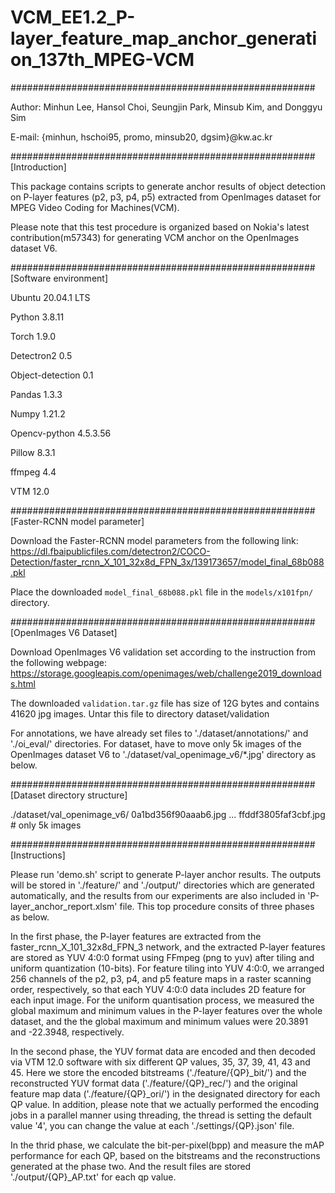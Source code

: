 # VCM_EE1.2_P-layer_feature_map_anchor_generation_137th_MPEG-VCM

#######################################################

Author: Minhun Lee, Hansol Choi, Seungjin Park, Minsub Kim, and Donggyu Sim

E-mail: {minhun, hschoi95, promo, minsub20, dgsim}@kw.ac.kr

#######################################################
[Introduction]

This package contains scripts to generate anchor results of object detection on P-layer features (p2, p3, p4, p5) extracted from OpenImages dataset for MPEG Video Coding for Machines(VCM). 

Please note that this test procedure is organized based on Nokia's latest contribution(m57343) for generating VCM anchor on the OpenImages dataset V6.

#######################################################
[Software environment]

Ubuntu    20.04.1 LTS

Python    3.8.11

Torch    1.9.0

Detectron2   0.5

Object-detection   0.1

Pandas   1.3.3

Numpy   1.21.2

Opencv-python 4.5.3.56

Pillow   8.3.1

ffmpeg   4.4

VTM   12.0

#######################################################
[Faster-RCNN model parameter]

Download the Faster-RCNN model parameters from the following link: 
  https://dl.fbaipublicfiles.com/detectron2/COCO-Detection/faster_rcnn_X_101_32x8d_FPN_3x/139173657/model_final_68b088.pkl
  
Place the downloaded `model_final_68b088.pkl` file in the `models/x101fpn/` directory. 
  
#######################################################
[OpenImages V6 Dataset]

Download OpenImages V6 validation set according to the instruction from the following webpage:
  https://storage.googleapis.com/openimages/web/challenge2019_downloads.html

The downloaded `validation.tar.gz` file has size of 12G bytes and  contains 41620 jpg images.
Untar this file to directory dataset/validation

For annotations, we have already set files to './dataset/annotations/' and './oi_eval/' directories.
For dataset, have to move only 5k images of the OpenImages dataset V6 to './dataset/val_openimage_v6/*.jpg' directory as below.

#######################################################
[Dataset directory structure]

./dataset/val_openimage_v6/
     0a1bd356f90aaab6.jpg
     ...
     ffddf3805faf3cbf.jpg # only 5k images
 
#######################################################
[Instructions]

Please run 'demo.sh' script to generate P-layer anchor results. The outputs will be stored in './feature/' and './output/' directories which are generated automatically, and the results from our experiments are also included in 'P-layer_anchor_report.xlsm' file. This top procedure consits of three phases as below.

In the first phase, the P-layer features are extracted from the faster_rcnn_X_101_32x8d_FPN_3 network, and the extracted P-layer features are stored as YUV 4:0:0 format using FFmpeg (png to yuv) after tiling and uniform quantization (10-bits). For feature tiling into YUV 4:0:0, we arranged 256 channels of the p2, p3, p4, and p5 feature maps in a raster scanning order, respectively, so that each YUV 4:0:0 data includes 2D feature for each input image. For the uniform quantisation process, we measured the global maximum and minimum values in the P-layer features over the whole dataset, and the the global maximum and minimum values were 20.3891 and -22.3948, respectively.

In the second phase, the YUV format data are encoded and then decoded via VTM 12.0 software with six different QP values, 35, 37, 39, 41, 43 and 45. Here we store the encoded bitstreams ('./feature/{QP}_bit/') and the reconstructed YUV format data ('./feature/{QP}_rec/') and the original feature map data ('./feature/{QP}_ori/') in the designated directory for each QP value.
In addition, please note that we actually performed the encoding jobs in a parallel manner using threading, the thread is setting the default value '4', you can change the value at each './settings/{QP}.json' file.

In the thrid phase, we calculate the bit-per-pixel(bpp) and measure the mAP performance for each QP, based on the bitstreams and the reconstructions generated at the phase two. And the result files are stored './output/{QP}_AP.txt' for each qp value.


